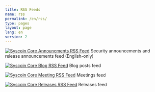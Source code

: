```yaml
---
title: RSS Feeds
name: rss
permalink: /en/rss/
type: pages
layout: page
lang: en
version: 2
---
```

<p>
<a href="/en/announcements.xml" title="Syscoin Core Announcements RSS Feed"><img src="/assets/images/rss-24x24.png" alt="Syscoin Core Announcments RSS Feed"></a>
Security announcements and release announcements feed (English-only)
</p>
<p>
<a href="/{{ page.lang }}/rss.xml" title="Syscoin Core Blog RSS Feed"><img src="/assets/images/rss-24x24.png" alt="Syscoin Core Blog RSS Feed"></a>
Blog posts feed
</p>
<p>
<a href="/{{ page.lang }}/meetingrss.xml" title="Syscoin Core Meeting RSS Feed"><img src="/assets/images/rss-24x24.png" alt="Syscoin Core Meeting RSS Feed"></a>
Meetings feed
</p>
<p>
<a href="/{{ page.lang }}/releasesrss.xml" title="Syscoin Core Releases RSS Feed"><img src="/assets/images/rss-24x24.png" alt="Syscoin Core Releases RSS Feed"></a>
Releases feed
</p>
